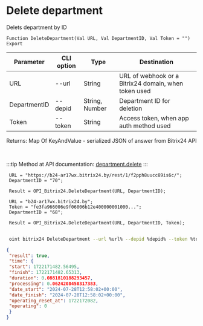 ﻿---
sidebar_position: 4
---

# Delete department
 Delets department by ID



`Function DeleteDepartment(Val URL, Val DepartmentID, Val Token = "") Export`

 | Parameter | CLI option | Type | Destination |
 |-|-|-|-|
 | URL | --url | String | URL of webhook or a Bitrix24 domain, when token used |
 | DepartmentID | --depid | String, Number | Department ID for deletion |
 | Token | --token | String | Access token, when app auth method used |

 
 Returns: Map Of KeyAndValue - serialized JSON of answer from Bitrix24 API

<br/>

:::tip
Method at API documentation: [department.delete](https://dev.1c-bitrix.ru/rest_help/departments/department_delete.php)
:::
<br/>


```bsl title="Code example"
 URL = "https://b24-ar17wx.bitrix24.by/rest/1/f2pph8uucc89is6c/";
 DepartmentID = "70";
 
 Result = OPI_Bitrix24.DeleteDepartment(URL, DepartmentID);
 
 URL = "b24-ar17wx.bitrix24.by";
 Token = "fe3fa966006e9f06006b12e400000001000...";
 DepartmentID = "68";
 
 Result = OPI_Bitrix24.DeleteDepartment(URL, DepartmentID, Token);
```
	


```sh title="CLI command example"
 
 oint bitrix24 DeleteDepartment --url %url% --depid %depid% --token %token%

```

```json title="Result"
{
 "result": true,
 "time": {
 "start": 1722171482.56495,
 "finish": 1722171482.65313,
 "duration": 0.0881810188293457,
 "processing": 0.0624208450317383,
 "date_start": "2024-07-28T12:58:02+00:00",
 "date_finish": "2024-07-28T12:58:02+00:00",
 "operating_reset_at": 1722172082,
 "operating": 0
 }
}
```
